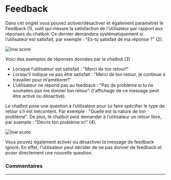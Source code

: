 # Feedback


Dans cet onglet vous pouvez activer/désactiver et également paramétrer le Feedback (1), outil qui mesure la satisfaction de l’utilisateur par rapport aux réponses du chatbot. Ce dernier demandera systématiquement si l’utilisateur est satisfait, par exemple : "Es-tu satisfait de ma réponse ?" (2).

<div class="image_center">
  <img :src="$withBase('/assets/img/fr/outils/feedback2.png')" alt="low score">
</div>


Voici des exemples de réponses données par le chatbot (3) :

-   Lorsque l’utilisateur est satisfait : "Merci de ton retour!"
-   Lorsqu’il indique ne pas être satisfait : "Merci de ton retour, je continue à travailler pour m’améliorer!"
-   L’utilisateur ne répond pas au feedback : "Pas de problème si tu ne souhaites pas me donner ton retour" (l'affichage de ce message peut être activé ou désactivé).

Le chatbot pose une question à l’utilisateur pour lui faire spécifier le type de retour s’il est mécontent. Par exemple : "Quelle est la nature de ton problème". De plus, le chatbot peut demander à l’utilisateur un retour libre, par exemple : "Décris ton problème ici" (4).

<div class="image_center">
  <img :src="$withBase('/assets/img/fr/outils/feedback3.png')" alt="low score">
</div>


Vous pouvez également activer ou désactiver le message de feedback ignoré. En effet, l'utilisateur peut décider de ne pas donner de feedback et poser directement une nouvelle question.



### Commentaires
---
<div id="disqus_thread"></div>

<script>

export default {
  mounted () {

    var disqus_config = function () {
      this.page.url = "https://docs.witivio.com";  // Replace PAGE_URL with your page's canonical URL variable
      this.page.identifier = "witivio_24"; // Replace PAGE_IDENTIFIER with your page's unique identifier variable
    };

(function() { // DON'T EDIT BELOW THIS LINE
var d = document, s = d.createElement('script');
s.src = 'https://docs-witivio.disqus.com/embed.js';
s.setAttribute('data-timestamp', +new Date());
(d.head || d.body).appendChild(s);
})();
  }
}
</script>